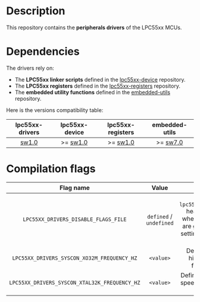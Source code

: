 # Description

This repository contains the **peripherals drivers** of the LPC55xx MCUs.

# Dependencies

The drivers rely on:

* The **LPC55xx linker scripts** defined in the [lpc55xx-device](https://github.com/Ludovic-Lesur/lpc55xx-device) repository.
* The **LPC55xx registers** defined in the [lpc55xx-registers](https://github.com/Ludovic-Lesur/lpc55xx-registers) repository.
* The **embedded utility functions** defined in the [embedded-utils](https://github.com/Ludovic-Lesur/embedded-utils) repository.

Here is the versions compatibility table:

| **lpc55xx-drivers** | **lpc55xx-device** | **lpc55xx-registers** | **embedded-utils** |
|:---:|:---:|:---:|:---:|
| [sw1.0](https://github.com/Ludovic-Lesur/lpc55xx-drivers/releases/tag/sw1.0) | >= [sw1.0](https://github.com/Ludovic-Lesur/lpc55xx-device/releases/tag/sw1.0) | >= [sw1.0](https://github.com/Ludovic-Lesur/lpc55xx-registers/releases/tag/sw1.0) | >= [sw7.0](https://github.com/Ludovic-Lesur/embedded-utils/releases/tag/sw7.0) |

# Compilation flags

| **Flag name** | **Value** | **Description** |
|:---:|:---:|:---:|
| `LPC55XX_DRIVERS_DISABLE_FLAGS_FILE` | `defined` / `undefined` | Disable the `lpc55xx_drivers_flags.h` header file inclusion when compilation flags are given in the project settings or by command line. |
| `LPC55XX_DRIVERS_SYSCON_XO32M_FREQUENCY_HZ` | `<value>` | Defines the external high speed crystal frequency in Hz. |
| `LPC55XX_DRIVERS_SYSCON_XTAL32K_FREQUENCY_HZ` | `<value>` | Defines the external low speed crystal frequency in Hz. |
